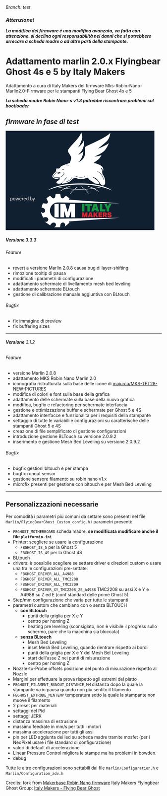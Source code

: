 _Branch: test_

### ***Attenzione!*** 
***La modifica del firmware è una modifica avanzata, va fatta con attenzione. 
si declina ogni responsabilità nei danni che si potrebbero arrecare a scheda madre o ad altre parti della stampante.***


# Adattamento marlin 2.0.x Flyingbear Ghost 4s e 5 by Italy Makers

Adattamento a cura di Italy Makers del firmware Mks-Robin-Nano-Marlin2.0-Firmware per le stampanti Flying Bear Ghost 4s e 5

***La scheda madre Robin Nano-s v1.3 potrebbe riscontrare problemi sul bootloader***

## _*firmware in fase di test*_

![Italy Makers Firmware](docs/bmp_logo.png)


##### **Versione** 3.3.3
###### Feature
- revert a versione Marlin 2.0.8 causa bug di layer-shifting
- rimozione tooltip di pausa
- modificati i parametri di configurazione
- adattamento schermate di livellamento mesh bed leveling
- adattamento schermate BLtouch
- gestione di calibrazione manuale aggiuntiva con BLtouch

###### Bugfix
- fix immagine di preview
- fix buffering sizes




---

###### **Versione** 3.1.2
###### Feature
- versione Marlin 2.0.8
- adattamento MKS Robin Nano Marlin 2.0
- iconografia ristrutturata sulla base delle icone di [majurca/MKS-TFT28-NEW-PICTURES](https://github.com/majurca/MKS-TFT28-NEW-PICTURES)
- modifica di colori e font sulla base della grafica
- adattamento delle schermate sulla base della nuova grafica
- modifica, bugfix e refactoring per schermate interfaccia
- gestione e ottimizzazione buffer e schermate per Ghost 5 e 4S
- adattamento interfacce e funzionalità per i requisiti della stampante
- settaggio di tutte le variabili e configurazioni su caratterische delle stampanti Ghost 5 e 4S
- creazione di file semplificato di gestione configurazioni
- introduzione gestione BLTouch su versione 2.0.9.2
- inserimento e gestione Mesh Bed Leveling su versione 2.0.9.2

###### Bugfix
- bugfix gestioni bltouch e per stampa
- bugfix runout sensor
- gestione sensore filamento su robin nano v1.x
- microfix presenti per gestione con bltouch e per Mesh Bed Leveling

---

## Personalizzazioni necessarie

Per comodità i parametri più comuni da settare sono presenti nel file `Marlin/FlyingBearGhost_Custom_config.h`
i parametri presenti:
- `FBGHOST_MOTHERBOARD` scheda madre. **se modificata modificare anche il file `platformio.ini`**
- Printer: scegliere se usare la configurazione 
  - `FBGHOST_IS_5` per la Ghost 5
  - `FBGHOST_IS_4S` per la Ghost 4S
- BLtouch
- drivers: è possibile scegliere se settare driver e direzioni custom o usare una tra le configurazioni pre-settate:
  - `FBGHOST_DRIVER_ALL_A4988`
  - `FBGHOST_DRIVER_ALL_TMC2208`
  - `FBGHOST_DRIVER_ALL_TMC2209`
  - `FBGHOST_DRIVER_XY_TMC2208_ZE_A4988` TMC2208 su assi X e Y e A4988 su Z ed E (conf standard delle prime Ghost 5)
- Step/mm configurazione che varia per tutte le stampanti
- parametri custom che cambiano con o senza BLTOUCH
  - **con BLtouch**
    - punti della griglia per X e Y
    - centro per homing Z
    - heating pre leveling (sconsiglato, non è visibile il progress sullo schermo, pare che la macchina sia bloccata)
  - **senza BLtouch**
    - Mesh Bed Leveling
    - inset Mesh Bed Leveling, quando rientrare rispetto ai bordi
    - punti della griglia per X e Y del Mesh Bel Leveling
    - start dell'asse Z nei punti di misurazione
    - centro per homing Z
- Nozzle-to-Probe offsets posizione del punto di misurazione rispetto al Nozzle
- Margini per effettuare la prova rispetto agli estremi del piatto
- `FBGHOST_FILAMENT_RUNOUT_DISTANCE_MM` distanza dopo la quale la stampante va in pausa quando non più sentito il filamento
- `FBGHOST_EXTRUDE_MINTEMP` temperatura sotto la quale la stampante non muove il filamento
- 2 preset per materiali
- settaggi del Pid
- settaggi JERK
- distanza massima di estrusione
- massimo feedrate in mm/s per tutti i motori
- massima accelerazione per tutti gli assi
- pin per LED aggiunta dei led su scheda madre tramite mosfet (per i NeoPixel usare i file standard di configurazione)
- valori di default di accelerazione
- Linear Pressure Control migliora le stampe ma ha problemi in bowden.
- debug


Tutte le altre configurazioni sono settabili dai file `Marlin/Configuration.h` e `Marlin/Configuration_adv.h`

Credits:
fork from [Makerbase Robin Nano firmware](https://github.com/makerbase-mks/Mks-Robin-Nano-Marlin2.0-Firmware)
Italy Makers Flyingbear Ghost Group: [Italy Makers - Flying Bear Ghost](https://www.facebook.com/groups/907067056500590)



